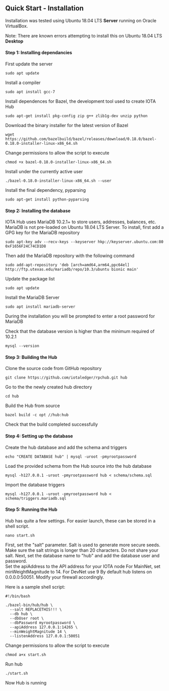 ## Quick Start - Installation

Installation was tested using Ubuntu 18.04 LTS **Server** running on Oracle VirtualBox.

Note:  There are known errors attempting to install this on Ubuntu 18.04 LTS **Desktop**

#### Step 1: Installing dependancies

First update the server

```sudo apt update```

Install a compiler

```sudo apt install gcc-7```

Install dependences for Bazel, the development tool used to create IOTA Hub

```sudo apt-get install pkg-config zip g++ zlib1g-dev unzip python```

Download the binary installer for the latest version of Bazel

```wget https://github.com/bazelbuild/bazel/releases/download/0.18.0/bazel-0.18.0-installer-linux-x86_64.sh```

Change permissions to allow the script to execute

```chmod +x bazel-0.18.0-installer-linux-x86_64.sh```

Install under the currently active user 

```./bazel-0.18.0-installer-linux-x86_64.sh --user```

Install the final dependency, pyparsing

```sudo apt-get install python-pyparsing```

#### Step 2: Installing the database

IOTA Hub uses MariaDB 10.2.1+ to store users, addresses, balances, etc.
MariaDB is not pre-loaded on Ubuntu 18.04 LTS Server.  To install, first add a GPG key for the MariaDB repository

```sudo apt-key adv --recv-keys --keyserver hkp://keyserver.ubuntu.com:80 0xF1656F24C74CD1D8```

Then add the MariaDB repository with the following command

```sudo add-apt-repository 'deb [arch=amd64,arm64,ppc64el] http://ftp.utexas.edu/mariadb/repo/10.3/ubuntu bionic main'```

Update the package list

```sudo apt update```

Install the MariaDB Server

```sudo apt install mariadb-server```

During the installation you will be prompted to enter a root password for MariaDB

Check that the database version is higher than the minimum required of 10.2.1

```mysql --version```

#### Step 3: Building the Hub

Clone the source code from GitHub repository

```git clone https://github.com/iotaledger/rpchub.git hub```

Go to the the newly created hub directory

```cd hub```

Build the Hub from source

```bazel build -c opt //hub:hub```

Check that the build completed successfully

#### Step 4: Setting up the database

Create the hub database and add the schema and triggers

```echo "CREATE DATABASE hub" | mysql -uroot -pmyrootpassword```

Load the provided schema from the Hub source into the hub database

```mysql -h127.0.0.1 -uroot -pmyrootpassword hub < schema/schema.sql```

Import the database triggers

```mysql -h127.0.0.1 -uroot -pmyrootpassword hub < schema/triggers.mariadb.sql```

#### Step 5: Running the Hub

Hub has quite a few settings.  For easier launch, these can be stored in a shell script. 

```nano start.sh```

First, set the "salt" parameter. Salt is used to generate more secure seeds.  Make sure the salt strings is longer than 20 characters.  Do not share your salt.
Next, set the database name to "hub" and add the database user and password.  
Set the apiAddress to the API address for your IOTA node
For MainNet, set minWeightMagnitude to 14.  For DevNet use 9
By default hub listens on 0.0.0.0:50051.  Modify your firewall accordingly.

Here is a sample shell script:

```
#!/bin/bash

./bazel-bin/hub/hub \
  --salt REPLACETHIS!!! \
  --db hub \
  --dbUser root \
  --dbPassword myrootpassword \
  --apiAddress 127.0.0.1:14265 \
  --minWeightMagnitude 14 \
  --listenAddress 127.0.0.1:50051
```

Change permissions to allow the script to execute

```chmod a+x start.sh```

Run hub

```./start.sh```

Now Hub is running 
